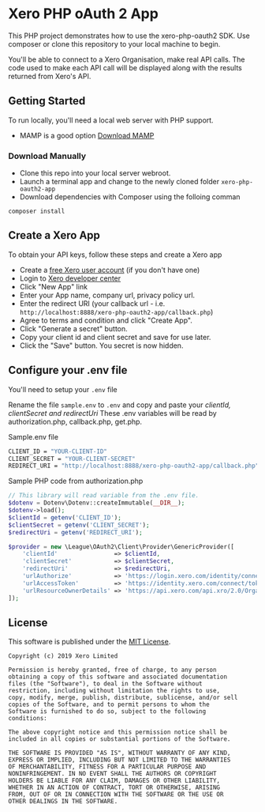 # Xero PHP oAuth 2 App
This PHP project demonstrates how to use the xero-php-oauth2 SDK.  Use composer or clone this repository to your local machine to begin.

You'll be able to connect to a Xero Organisation, make real API calls. The code used to make each API call will be displayed along with the results returned from Xero's API.

## Getting Started
To run locally, you'll need a local web server with PHP support.  
* MAMP is a good option [Download MAMP](https://www.mamp.info/en/downloads/) 

### Download Manually
* Clone this repo into your local server webroot. 
* Launch a terminal app and change to the newly cloned folder `xero-php-oauth2-app`
* Download dependencies with Composer using the folloing comman

```
composer install
```

## Create a Xero App
To obtain your API keys, follow these steps and create a Xero app

* Create a [free Xero user account](https://www.xero.com/us/signup/api/) (if you don't have one)
* Login to [Xero developer center](https://developer.xero.com/myapps)
* Click "New App" link
* Enter your App name, company url, privacy policy url.
* Enter the redirect URI (your callback url - i.e. `http://localhost:8888/xero-php-oauth2-app/callback.php`)
* Agree to terms and condition and click "Create App".
* Click "Generate a secret" button.
* Copy your client id and client secret and save for use later.
* Click the "Save" button. You secret is now hidden.

## Configure your .env file
You'll need to setup your  `.env` file

Rename the file `sample.env` to `.env` and copy and paste your *clientId, clientSecret and redirectUri*  These .env variables will be read by authorization.php, callback.php, get.php.

Sample.env file
```bash
CLIENT_ID = "YOUR-CLIENT-ID"
CLIENT_SECRET = "YOUR-CLIENT-SECRET"
REDIRECT_URI = "http://localhost:8888/xero-php-oauth2-app/callback.php"
```

Sample PHP code from authorization.php
```php
// This library will read variable from the .env file.
$dotenv = Dotenv\Dotenv::createImmutable(__DIR__);
$dotenv->load();
$clientId = getenv('CLIENT_ID');
$clientSecret = getenv('CLIENT_SECRET');
$redirectUri = getenv('REDIRECT_URI');

$provider = new \League\OAuth2\Client\Provider\GenericProvider([
	'clientId'                => $clientId,   
	'clientSecret'            => $clientSecret,
	'redirectUri'             => $redirectUri,
	'urlAuthorize'            => 'https://login.xero.com/identity/connect/authorize',
	'urlAccessToken'          => 'https://identity.xero.com/connect/token',
	'urlResourceOwnerDetails' => 'https://api.xero.com/api.xro/2.0/Organisation'
]);

```

## License

This software is published under the [MIT License](http://en.wikipedia.org/wiki/MIT_License).

	Copyright (c) 2019 Xero Limited

	Permission is hereby granted, free of charge, to any person
	obtaining a copy of this software and associated documentation
	files (the "Software"), to deal in the Software without
	restriction, including without limitation the rights to use,
	copy, modify, merge, publish, distribute, sublicense, and/or sell
	copies of the Software, and to permit persons to whom the
	Software is furnished to do so, subject to the following
	conditions:

	The above copyright notice and this permission notice shall be
	included in all copies or substantial portions of the Software.

	THE SOFTWARE IS PROVIDED "AS IS", WITHOUT WARRANTY OF ANY KIND,
	EXPRESS OR IMPLIED, INCLUDING BUT NOT LIMITED TO THE WARRANTIES
	OF MERCHANTABILITY, FITNESS FOR A PARTICULAR PURPOSE AND
	NONINFRINGEMENT. IN NO EVENT SHALL THE AUTHORS OR COPYRIGHT
	HOLDERS BE LIABLE FOR ANY CLAIM, DAMAGES OR OTHER LIABILITY,
	WHETHER IN AN ACTION OF CONTRACT, TORT OR OTHERWISE, ARISING
	FROM, OUT OF OR IN CONNECTION WITH THE SOFTWARE OR THE USE OR
	OTHER DEALINGS IN THE SOFTWARE.


